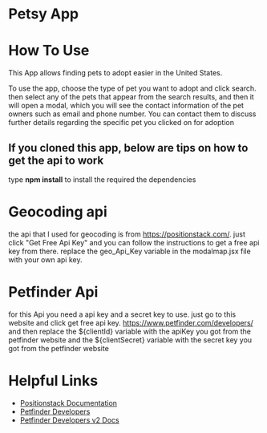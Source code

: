 # Petsy App

# How To Use 
This App allows finding pets to adopt easier in the United States. 

To use the app, choose the type of pet you want to adopt and click search. then select any of the pets that appear from the search results, and then it will open a modal, which you will see the contact information of the pet owners such as email and phone number.  You can contact them to discuss further details regarding the specific pet you clicked on for adoption

## If you cloned this app, below are tips on how to get the api to work

type __npm install__ to install the required the dependencies

# Geocoding api

the api that I used for geocoding is from https://positionstack.com/.  just click "Get Free Api Key" and you can follow the instructions to get a free api key from there. replace the geo_Api_Key variable in the modalmap.jsx file with your own api key.

# Petfinder Api
for this Api you need a api key and a secret key to use. 
just go to this website and click get free api key.
https://www.petfinder.com/developers/
and then replace the ${clientId} variable  with the apiKey you got from the petfinder website   and the ${clientSecret} variable with the secret key  you got from the petfinder website

# Helpful Links
- [Positionstack Documentation](https://positionstack.com/documentation)
- [Petfinder Developers](https://www.petfinder.com/developers/)
- [Petfinder Developers v2 Docs](https://www.petfinder.com/developers/v2/docs/)

